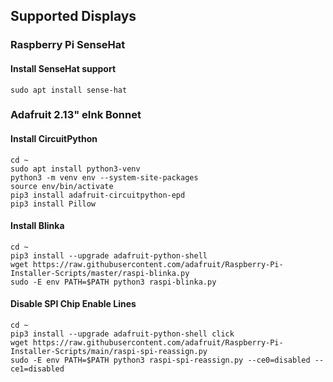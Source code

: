 



## Supported Displays  

### Raspberry Pi SenseHat  

#### Install SenseHat support 
```
sudo apt install sense-hat
```

### Adafruit 2.13" eInk Bonnet
#### Install CircuitPython  
```
cd ~  
sudo apt install python3-venv  
python3 -m venv env --system-site-packages  
source env/bin/activate  
pip3 install adafruit-circuitpython-epd  
pip3 install Pillow
```
#### Install Blinka
```
cd ~  
pip3 install --upgrade adafruit-python-shell  
wget https://raw.githubusercontent.com/adafruit/Raspberry-Pi-Installer-Scripts/master/raspi-blinka.py  
sudo -E env PATH=$PATH python3 raspi-blinka.py  
```
#### Disable SPI Chip Enable Lines
```
cd ~  
pip3 install --upgrade adafruit-python-shell click  
wget https://raw.githubusercontent.com/adafruit/Raspberry-Pi-Installer-Scripts/main/raspi-spi-reassign.py  
sudo -E env PATH=$PATH python3 raspi-spi-reassign.py --ce0=disabled --ce1=disabled  
```
